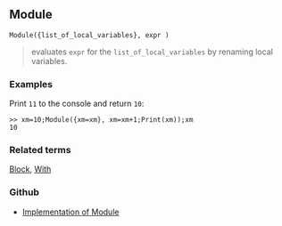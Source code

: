 ## Module

```
Module({list_of_local_variables}, expr )
```

> evaluates `expr` for the `list_of_local_variables` by renaming local variables.

### Examples

Print `11` to the console and return `10`:

```
>> xm=10;Module({xm=xm}, xm=xm+1;Print(xm));xm
10
```

### Related terms 
[Block](Block.md), [With](With.md) 

### Github

* [Implementation of Module](https://github.com/axkr/symja_android_library/blob/master/symja_android_library/matheclipse-core/src/main/java/org/matheclipse/core/builtin/Programming.java#L1300) 
